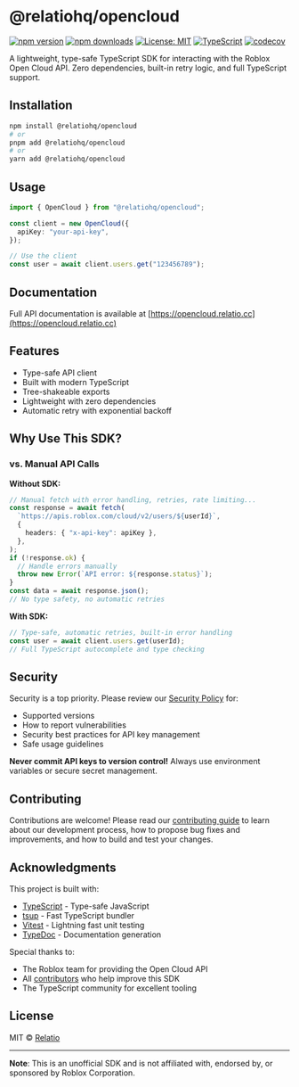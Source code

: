 # @relatiohq/opencloud

[![npm version](https://img.shields.io/npm/v/@relatiohq/opencloud.svg)](https://www.npmjs.com/package/@relatiohq/opencloud)
[![npm downloads](https://img.shields.io/npm/dm/@relatiohq/opencloud.svg)](https://www.npmjs.com/package/@relatiohq/opencloud)
[![License: MIT](https://img.shields.io/badge/License-MIT-yellow.svg)](https://opensource.org/licenses/MIT)
[![TypeScript](https://img.shields.io/badge/TypeScript-5.9-blue.svg)](https://www.typescriptlang.org/)
[![codecov](https://codecov.io/gh/relatiocc/opencloud/branch/main/graph/badge.svg)](https://codecov.io/gh/relatiocc/opencloud)

A lightweight, type-safe TypeScript SDK for interacting with the Roblox Open Cloud API. Zero dependencies, built-in retry logic, and full TypeScript support.

## Installation

```bash
npm install @relatiohq/opencloud
# or
pnpm add @relatiohq/opencloud
# or
yarn add @relatiohq/opencloud
```

## Usage

```typescript
import { OpenCloud } from "@relatiohq/opencloud";

const client = new OpenCloud({
  apiKey: "your-api-key",
});

// Use the client
const user = await client.users.get("123456789");
```

## Documentation

Full API documentation is available at [https://opencloud.relatio.cc](https://opencloud.relatio.cc)

## Features

- Type-safe API client
- Built with modern TypeScript
- Tree-shakeable exports
- Lightweight with zero dependencies
- Automatic retry with exponential backoff

## Why Use This SDK?

### vs. Manual API Calls

**Without SDK:**

```typescript
// Manual fetch with error handling, retries, rate limiting...
const response = await fetch(
  `https://apis.roblox.com/cloud/v2/users/${userId}`,
  {
    headers: { "x-api-key": apiKey },
  },
);
if (!response.ok) {
  // Handle errors manually
  throw new Error(`API error: ${response.status}`);
}
const data = await response.json();
// No type safety, no automatic retries
```

**With SDK:**

```typescript
// Type-safe, automatic retries, built-in error handling
const user = await client.users.get(userId);
// Full TypeScript autocomplete and type checking
```

## Security

Security is a top priority. Please review our [Security Policy](SECURITY.md) for:

- Supported versions
- How to report vulnerabilities
- Security best practices for API key management
- Safe usage guidelines

**Never commit API keys to version control!** Always use environment variables or secure secret management.

## Contributing

Contributions are welcome! Please read our [contributing guide](CONTRIBUTING.md) to learn about our development process, how to propose bug fixes and improvements, and how to build and test your changes.

## Acknowledgments

This project is built with:

- [TypeScript](https://www.typescriptlang.org/) - Type-safe JavaScript
- [tsup](https://tsup.egoist.dev/) - Fast TypeScript bundler
- [Vitest](https://vitest.dev/) - Lightning fast unit testing
- [TypeDoc](https://typedoc.org/) - Documentation generation

Special thanks to:

- The Roblox team for providing the Open Cloud API
- All [contributors](https://github.com/relatiocc/opencloud/graphs/contributors) who help improve this SDK
- The TypeScript community for excellent tooling

## License

MIT © [Relatio](https://github.com/relatiocc)

---

**Note**: This is an unofficial SDK and is not affiliated with, endorsed by, or sponsored by Roblox Corporation.
